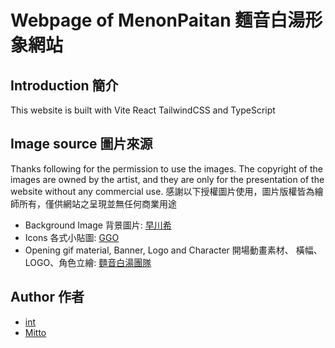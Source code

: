 # Webpage of MenonPaitan 麵音白湯形象網站

## Introduction 簡介
This website is built with Vite React TailwindCSS and TypeScript

## Image source 圖片來源
Thanks following for the permission to use the images. The copyright of the images are owned by the artist, and they are only for the presentation of the website without any commercial use.
感謝以下授權圖片使用，圖片版權皆為繪師所有，僅供網站之呈現並無任何商業用途

* Background Image 背景圖片: [早川希](https://x.com/hayakawa_mare21)
* Icons 各式小貼圖: [GGO](https://x.com/GOG48058623)
* Opening gif material, Banner, Logo and Character 開場動畫素材、 橫幅、LOGO、角色立繪: [麵音白湯團隊](https://www.youtube.com/@PaitanOfficial)

## Author 作者
* [int](https://x.com/int60196354)
* [Mitto](https://x.com/mitto_artwork)


